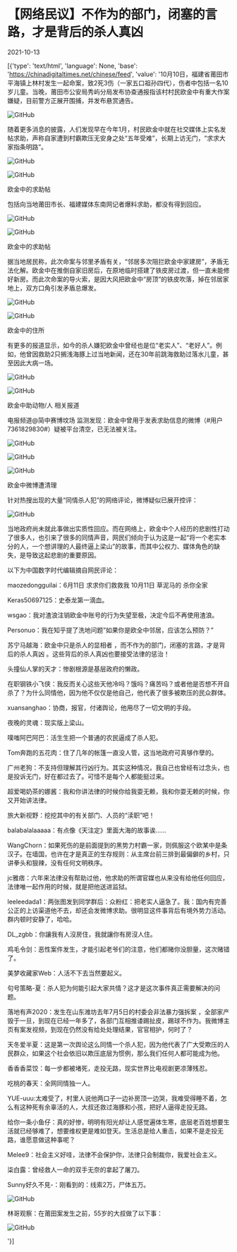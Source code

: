 # 【网络民议】不作为的部门，闭塞的言路，才是背后的杀人真凶

2021-10-13

[{'type': 'text/html', 'language': None, 'base': 'https://chinadigitaltimes.net/chinese/feed', 'value': '10月10日，福建省莆田市平海镇上林村发生一起命案，致2死3伤（一家五口祖孙四代），伤者中包括一名10岁儿童。当晚，莆田市公安局秀屿分局发布协查通报指该村村民欧金中有重大作案嫌疑，目前警方正展开围捕，并发布悬赏通告。

![GitHub](https://chinadigitaltimes.net/chinese/files/2021/10/image-1634120815553.png)

随着更多消息的披露，人们发现早在今年1月，村民欧金中就在社交媒体上实名发帖求助，声称自家遭到村霸欺压无安身之处“五年受难”，长期上访无门，“求求大家指条明路”。

![GitHub](https://chinadigitaltimes.net/chinese/files/2021/10/image-1634118646076.png)

![GitHub](https://chinadigitaltimes.net/chinese/files/2021/10/image-1634118749020.png)

 欧金中的求助帖 

包括向当地莆田市长、福建媒体东南网记者爆料求助，都没有得到回应。

![GitHub](https://chinadigitaltimes.net/chinese/files/2021/10/image-1634119793200.png)

![GitHub](https://chinadigitaltimes.net/chinese/files/2021/10/image-1634120370124.png)

 欧金中的求助帖 

据当地居民称，此次命案与邻里矛盾有关，“邻居多次阻拦欧金中家建房”，矛盾无法化解。欧金中在推倒自家旧房后，在原地临时搭建了铁皮房过渡，但一直未能修好新房。而此次命案的导火索，是因大风把欧金中“房顶”的铁皮吹落，掉在邻居家地上，双方口角引发矛盾总爆发。

![GitHub](https://chinadigitaltimes.net/chinese/files/2021/10/image-1634117797588.png)

![GitHub](https://chinadigitaltimes.net/chinese/files/2021/10/image-1634119235215.png)

 欧金中的住所 

有更多的报道显示，如今的杀人嫌犯欧金中曾经也是位“老实人”、“老好人”。例如，他曾因救助2只搁浅海豚上过当地新闻，还在30年前跳海救助过落水儿童，甚至因此大病一场。

![GitHub](https://chinadigitaltimes.net/chinese/files/2021/10/post-672029-6166a20c8264a.)

![GitHub](https://chinadigitaltimes.net/chinese/files/2021/10/image-1634120273392.png)

欧金中助动物/人 相关报道

电报频道@简中赛博坟场 监测发现：欧金中曾用于发表求助信息的微博（#用户7361829830#）疑被平台清空，已无法被关注。

![GitHub](https://chinadigitaltimes.net/chinese/files/2021/10/image-1634120520819.png)

![GitHub](https://chinadigitaltimes.net/chinese/files/2021/10/image-1634120528957.png)

![GitHub](https://chinadigitaltimes.net/chinese/files/2021/10/image-1634120536782.png)

欧金中微博遭清理

针对热搜出现的大量“同情杀人犯”的网络评论，微博疑似已展开控评：

![GitHub](https://chinadigitaltimes.net/chinese/files/2021/10/image-1634123072141.png)

当地政府尚未就此事做出实质性回应。而在网络上，欧金中个人经历的悲剧性打动了很多人，也引来了很多的同情声音，网民们倾向于认为这是一起“将一个老实本分的人，一个想讲理的人最终逼上梁山”的故事，而其中公权力、媒体角色的缺失，是导致这起悲剧的重要原因。

以下为中国数字时代编辑摘自网民评论：



maozedongguilai：6月11日 求求你们救救我  10月11日 草泥马的 杀你全家

Keras50697125：史泰龙第一滴血。

wsgao：我对渣浪注销欧金中账号的行为失望至极，决定今后不再使用渣浪。

Personuo：我在知乎提了洗地问题&#8221;如果你是欧全中邻居，应该怎么预防？&#8221;

苏宁马越海：欧金中只是杀人的显相者 ，而不作为的部门，闭塞的言路，才是背后的杀人真凶 。这些背后的杀人真凶也要接受法律的惩治！

头撞仙人掌的天才：惨剧根源是基层政府的懒政。

在职钢铁小飞侠：我反而关心这些天他冷吗？饿吗？痛苦吗？或者他是否想不开自杀了？为什么同情他，因为他不仅仅是他自己，他代表了很多被欺压的民众群体。

xuansanghao：协商，报官，付诸舆论，他用尽了一切文明的手段。

夜晚的灵魂：现实版上梁山。

噗嗤阿巴阿巴：活生生把一个普通的农民逼成了杀人犯。

Tom奔跑的五花肉：住了几年的帐篷一直没人管，这当地政府可真够作孽的。

广州老狗：不支持但理解其行凶行为。其实这种情况，我自己也曾经有过念头，也是投诉无门，好在都过去了。可惜不是每个人都能挺过来。

超爱喝奶茶的娜酱：我和你讲法律的时候你给我耍无赖，我和你耍无赖的时候，你又开始讲法律。

旅大新视野：挖挖其中的有关部门、人员的“渎职”吧！

balabalalaaaaa：有点像《天注定》里面大海的故事诶&#8230;&#8230;

WangChorn：如果死伤的是前面提到的黑势力村霸一家，则佩服这个欧某中是条汉子。在墙国，也许在才是真正的生存规则：从主席台前三排到最偏僻的乡村，只讲拳头和狠辣，没有任何文明秩序。

jc雅痞：六年来法律没有帮助过他，他求助的所谓官媒也从来没有给他任何回应，法律唯一起作用的时候，就是把他送进监狱。

leeleedada1：两张图发到同学群后：众粉红：把老实人逼急了。我：国内有完善公正的上访渠道他不去，却还会发微博求助。很明显这件事背后有境外势力活动。群内顿时安静了，哈哈。

DL_zgbb：你讓我有人沒房住，我就讓你有房沒人住。

鸡毛令剑：恶性案件发生，才能引起老爷们的注意，他们都赌你没胆量，这次赌错了。

美梦收藏家Web：人活不下去当然要起义。

句号策略-夏：杀人犯为何能引起大家共情？这才是这次事件真正需要解决的问题。

落地有声2020：发生在山东潍坊去年7月5日的村委会非法暴力强拆案 ，全部家产毁于一旦，到现在已经一年多了，各部门互相推诿踢扯皮，踢球不作为。我微博主页有案发视频，到现在仍然没有给处处理结果，官官相护，何时了？

天冬爱半夏：这是第一次舆论这么同情一个杀人犯，因为他代表了广大受欺压的人民群众，如果这个社会依旧以欺压底层为惯例，那么我们任何人都可能成为他。

香香香菜饺：每一步都被堵死，走投无路，现实世界比电视剧更凉薄残忍。

吃桃的春天：全网同情独一人。

YUE-uuu:太难受了，村里人说他两口子一边补房顶一边哭，我难受得睡不着，怎么有这种死有余辜活的人，大叔还救过海豚和小孩，把好人逼得走投无路。

给你一条小鱼仔：真的好惨，明明有阳光却让人感觉遍体生寒，底层老百姓想要生活就已经够难了，想要维权更是难如登天。生活总是给人重击，如果不是走投无路，谁愿意做这种事呢？

Melee9：社会主义好哇，法律不会保护你，法律只会制裁你，我爱社会主义。

柒白露：曾经救人一命的双手无奈的拿起了屠刀。





Sunny好久不見-：刚看到的：线索2万，尸体五万。

![GitHub](https://chinadigitaltimes.net/chinese/files/2021/10/image-1634121469077.png)

林哥观察：在莆田案发生之前，55岁的大叔做了以下事：

![GitHub](https://chinadigitaltimes.net/chinese/files/2021/10/image-1634121827307.png)

'}]